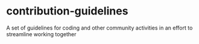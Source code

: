 # contribution-guidelines
A set of guidelines for coding and other community activities in an effort to streamline working together
